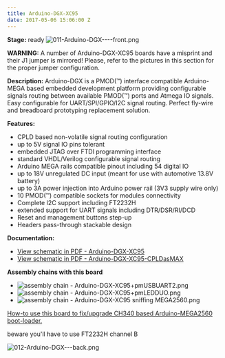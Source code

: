 ```yaml
---
title: Arduino-DGX-XC95
date: 2017-05-06 15:06:00 Z
---
```


**Stage:** ready
![011-Arduino-DGX----front.png](/uploads/Arduino-DGX-XC95/011-Arduino-DGX----front.png)

**WARNING:** 
A number of Arduino-DGX-XC95 boards have a misprint and their J1 jumper is mirrored! Please, refer to the pictures in this section for the proper jumper configuration.

**Description:**
Arduino-DGX is a PMOD(™) interface compatible Arduino-MEGA based embedded development platform providing configurable signals routing between available PMOD(™) ports and Atmega IO signals. Easy configurable for UART/SPI/GPIO/I2C signal routing. Perfect fly-wire and breadboard prototyping replacement solution.

**Features:**
* CPLD based non-volatile signal routing configuration
* up to 5V signal IO pins tolerant
* embedded JTAG over FTDI programming interface
* standard VHDL/Verilog configurable signal routing
* Arduino MEGA rails compatible pinout including 54 digital IO
* up to 18V unregulated DC input (meant for use with automotive 13.8V battery)
* up to 3A power injection into Arduino power rail (3V3 supply wire only)
* 10 PMOD(™) compatible sockets for modules connectivity
* Complete I2C support including FT2232H
* extended support for UART signals including DTR/DSR/RI/DCD
* Reset and management buttons step-up
* Headers pass-through stackable design

**Documentation:**
* [View schematic in PDF - Arduino-DGX-XC95](/uploads/Arduino-DGX-XC95/Arduino-DGX-XC95.pdf)
* [View schematic in PDF - Arduino-DGX-XC95-CPLDasMAX](/uploads/Arduino-DGX-XC95/Arduino-DGX-XC95-CPLDasMAX.pdf)

**Assembly chains with this board**
* ![assembly chain - Arduino-DGX-XC95+pmUSBUART2.png](/uploads/Arduino-DGX-XC95/assembly%20chain%20-%20Arduino-DGX-XC95+pmUSBUART2.png)
* ![assembly chain - Arduino-DGX-XC95+pmLEDDUO.png](/uploads/Arduino-DGX-XC95/assembly%20chain%20-%20Arduino-DGX-XC95+pmLEDDUO.png)
* ![assembly chain - Arduino-DGX-XC95 sniffing MEGA2560.png](/uploads/Arduino-DGX-XC95/assembly%20chain%20-%20Arduino-DGX-XC95%20sniffing%20MEGA2560.png)

[How-to use this board to fix/upgrade CH340 based Arduino-MEGA2560 boot-loader.](/uploads/Arduino-DGX-XC95/Arduino_IDE_win32_all-in-one_fix.zip)

beware you'll have to use FT2232H channel B

![012-Arduino-DGX---back.png](/uploads/Arduino-DGX-XC95/012-Arduino-DGX---back.png)